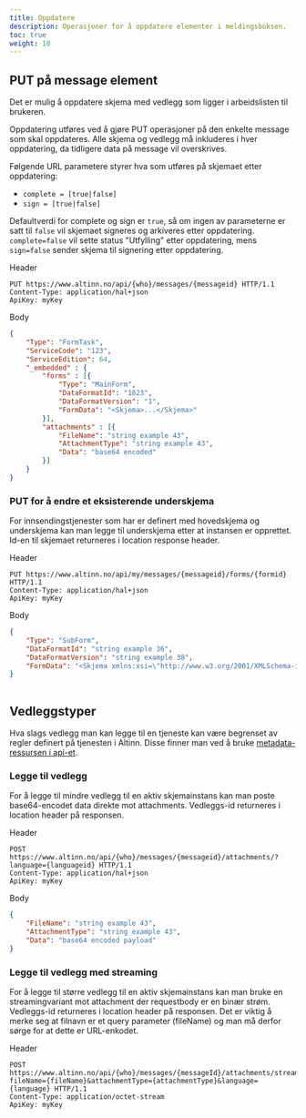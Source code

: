 ```yaml
---
title: Oppdatere
description: Operasjoner for å oppdatere elementer i meldingsboksen.
toc: true
weight: 10
---
```


## PUT på message element
Det er mulig å oppdatere skjema med vedlegg som ligger i arbeidslisten til brukeren.  

Oppdatering utføres ved å gjøre PUT operasjoner på den enkelte message som skal oppdateres.
Alle skjema og vedlegg må inkluderes i hver oppdatering, da tidligere data på message vil overskrives.

Følgende URL parametere styrer hva som utføres på skjemaet etter oppdatering:

 - `complete = [true|false]`
 - `sign = [true|false]`

Defaultverdi for complete og sign er `true`, så om ingen av parameterne er satt til `false` vil skjemaet signeres og arkiveres etter oppdatering.
`complete=false` vil sette status "Utfylling"  etter oppdatering, mens `sign=false` sender skjema til signering etter oppdatering.

Header
```HTTP
PUT https://www.altinn.no/api/{who}/messages/{messageid} HTTP/1.1 
Content-Type: application/hal+json
ApiKey: myKey
```

Body 
```JSON
{
    "Type": "FormTask",
    "ServiceCode": "123",
    "ServiceEdition": 64,
    "_embedded" : {
        "forms" : [{
            "Type": "MainForm",
            "DataFormatId": "1023",
            "DataFormatVersion": "1",
            "FormData": "<Skjema>...</Skjema>"
        }],
        "attachments" : [{
            "FileName": "string example 43",
            "AttachmentType": "string example 43",
            "Data": "base64 encoded"
        }]
    }
}
```

### PUT for å endre et eksisterende underskjema 
For innsendingstjenester som har er definert med hovedskjema og underskjema kan man legge til underskjema etter at instansen er opprettet.
Id-en til skjemaet returneres i location response header.

Header
```HTTP
PUT https://www.altinn.no/api/my/messages/{messageid}/forms/{formid} HTTP/1.1
Content-Type: application/hal+json
ApiKey: myKey
```

Body 
```JSON
{
    "Type": "SubForm",
    "DataFormatId": "string example 36",
    "DataFormatVersion": "string example 38",
    "FormData": "<Skjema xmlns:xsi=\"http://www.w3.org/2001/XMLSchema-instance\"...>...</Skjema>"
}
        
```

## Vedleggstyper
Hva slags vedlegg man kan legge til en tjeneste kan være begrenset av regler definert på tjenesten i Altinn.
Disse finner man ved å bruke [metadata-ressursen i api-et](../../diverse/metadata/).

### Legge til vedlegg
For å legge til mindre vedlegg til en aktiv skjemainstans kan man poste base64-encodet data direkte mot attachments. 
Vedleggs-id returneres i location header på responsen.

Header
```HTTP
POST https://www.altinn.no/api/{who}/messages/{messageid}/attachments/?language={languageid} HTTP/1.1 
Content-Type: application/hal+json
ApiKey: myKey
```

Body 
```JSON
{
    "FileName": "string example 43",
    "AttachmentType": "string example 43",
    "Data": "base64 encoded payload"
}
```
### Legge til vedlegg med streaming
For å legge til større vedlegg til en aktiv skjemainstans kan man bruke en streamingvariant mot attachment der requestbody er en binær strøm.
Vedleggs-id returneres i location header på responsen. Det er viktig å merke seg at filnavn er et query parameter (fileName) og man må derfor sørge for at dette er URL-enkodet. 

Header
```HTTP
POST https://www.altinn.no/api/{who}/messages/{messageId}/attachments/streamedattachment?fileName={fileName}&attachmentType={attachmentType}&language={language} HTTP/1.1 
Content-Type: application/octet-stream
ApiKey: myKey
```
